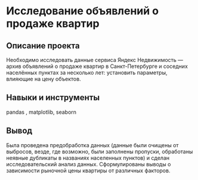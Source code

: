 # Исследование объявлений о продаже квартир

Описание проекта
----------------------------------------------
Необходимо исследовать данные сервиса Яндекс Недвижимость — архив объявлений о продаже квартир в Санкт-Петербурге и соседних населённых пунктах за несколько лет: установить параметры, влияющие на цену объектов. 

Навыки и инструменты
-------------------------------------
pandas , matplotlib, seaborn

Вывод
-------------------------------------
Была проведена предобработка данных (данные были очищены от выбросов, везде, где возможно, были заполнены пропуски, обработаны неявные дубликаты в названиях населенных пунктов) и сделан исследовательский анализ данных. Сформулированы выводы о зависимости рыночной цены квартиры от различных факторов.
